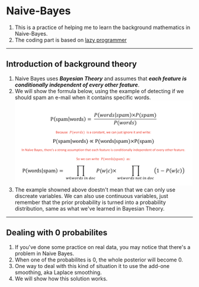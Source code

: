 # Naive-Bayes
1. This is a practice of helping me to learn the background mathematics in Naive-Bayes.
2. The coding part is based on [lazy programmer](https://github.com/lazyprogrammer)
***

## Introduction of background theory
1. Naive Bayes uses __*Bayesian Theory*__ and assumes that __*each feature is conditionally independent of every other feature*__.
2. We will show the formula below, using the example of detecting if we should spam an e-mail when it contains specific words.
![image](https://github.com/alexyin2/Naive-Bayes_Python_Not_Using_sklearn/blob/master/Image/NaiveBayesTheory.png)
3. The example showned above doestn't mean that we can only use discreate variables. We can also use continuous variables, just remember that the prior probability is turned into a probability distribution, same as what we've learned in Bayesian Theory.
***
## Dealing with 0 probabilites
1. If you've done some practice on real data, you may notice that there's a problem in Naive Bayes.
2. When one of the probabilites is 0, the whole posterior will become 0.
3. One way to deal with this kind of situation it to use the add-one smoothing, aka Laplace smoothing.
4. We will show how this solution works.
